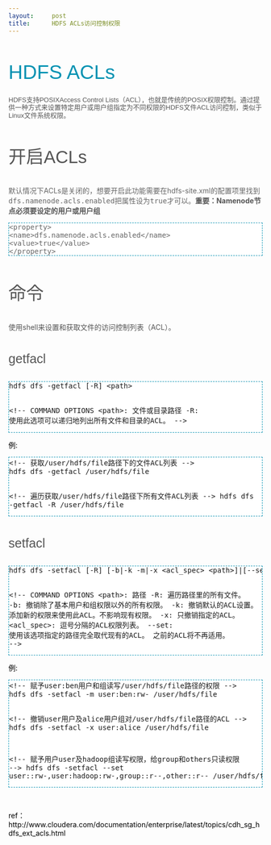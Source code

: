 ```yaml
---
layout:     post
title:      HDFS ACLs访问控制权限
---
```

<div id="article_content" class="article_content clearfix csdn-tracking-statistics" data-pid="blog" data-mod="popu_307" data-dsm="post">
								            <link rel="stylesheet" href="https://csdnimg.cn/release/phoenix/template/css/ck_htmledit_views-f76675cdea.css">
						<div class="htmledit_views" id="content_views">
                
<h1 class="title topictitle1" style="font-family:TitilliumText22LRegular, Arial, sans-serif;font-weight:normal;font-size:2.8em;line-height:40px;color:rgb(3,146,178);">
HDFS ACLs</h1>
<div class="body conbody" style="color:rgb(102,102,102);font-family:Arial, sans-serif;font-size:13px;line-height:15.6px;">
<p class="p" style="color:rgb(85,85,85);">HDFS支持POSIX<span style="color:rgb(85,85,85);font-family:Arial, sans-serif;font-size:13px;line-height:15.6px;">Access Control Lists</span>（ACL），也就是传统的POSIX权限控制。通过提供一种方式来设置特定用户或用户组指定为不同权限的HDFS文件ACL访问控制，类似于Linux文件系统权限。<br></p>
</div>
<a id="concept_eb3_dhk_q4" class="anchor" style="color:rgb(3,146,178);display:block;"></a>
<h2 class="title topictitle2" style="color:rgb(85,85,85);font-family:TitilliumText22LRegular, Arial, sans-serif;font-weight:normal;font-size:2.5em;line-height:1.5em;">
开启ACLs</h2>
<div class="body conbody">
<div class="p"><span style="color:#666666;">默认情况下ACLs是关闭的，想要开启此功能需要在hdfs-site.xml的配置项里找到</span><samp class="ph codeph" style="color:rgb(102,102,102);font-family:monospace, serif;font-size:1em;">dfs.namenode.acls.enabled把</samp><span style="color:#666666;">属性设为</span><samp class="ph codeph" style="color:rgb(102,102,102);font-family:monospace, serif;font-size:1em;">true才可以。</samp><span style="color:#555555;"><strong>重要：Namenode节点必须要设定的用户或用户组</strong></span></div>
<pre class="pre codeblock" style="color:rgb(102,102,102);font-family:monospace, serif;font-size:1em;border:1px dashed rgb(3,146,178);background-color:rgb(255,255,255);">&lt;property&gt;
&lt;name&gt;dfs.namenode.acls.enabled&lt;/name&gt;
&lt;value&gt;true&lt;/value&gt;
&lt;/property&gt;</pre>
</div>
<a id="concept_urf_fhk_q4" class="anchor" style="color:rgb(3,146,178);display:block;"></a>
<h2 class="title topictitle2" style="font-family:TitilliumText22LRegular, Arial, sans-serif;font-weight:normal;font-size:2.5em;line-height:1.5em;color:rgb(85,85,85);">
命令</h2>
<div class="body conbody">
<p class="p" style="color:rgb(85,85,85);">使用shell来设置和获取文件的访问控制列表（ACL）。</p>
<div class="section">
<a class="anchor" id="concept_urf_fhk_q4__section_ylz_dkj_ms" style="color:rgb(3,146,178);display:block;"></a>
<h3 class="title sectiontitle" style="font-family:TitilliumText22LRegular, Arial, sans-serif;font-weight:normal;font-size:1.8em;line-height:1.5em;color:rgb(85,85,85);">
getfacl</h3>
<pre class="pre codeblock" style="font-family:monospace, serif;font-size:1em;border:1px dashed rgb(3,146,178);background-color:rgb(255,255,255);">hdfs dfs -getfacl [-R] &lt;path&gt;

&lt;!-- COMMAND OPTIONS
&lt;path&gt;: 文件或目录路径
-R: 使用此选项可以递归地列出所有文件和目录的ACL。
--&gt;</pre>
<div class="p"><span class="ph b" style="color:rgb(0,0,0);">例:</span>
<pre class="pre codeblock" style="font-family:monospace, serif;font-size:1em;border:1px dashed rgb(3,146,178);background-color:rgb(255,255,255);">&lt;!-- 获取/user/hdfs/file路径下的文件ACL列表 --&gt;
hdfs dfs -getfacl /user/hdfs/file

&lt;!-- 遍历获取/user/hdfs/file路径下所有文件ACL列表 --&gt;
hdfs dfs -getfacl -R /user/hdfs/file</pre>
</div>
</div>
<div class="section">
<a class="anchor" id="concept_urf_fhk_q4__section_krq_pwv_ls" style="color:rgb(3,146,178);display:block;"></a>
<h3 class="title sectiontitle" style="font-family:TitilliumText22LRegular, Arial, sans-serif;font-weight:normal;font-size:1.8em;line-height:1.5em;color:rgb(85,85,85);">
setfacl</h3>
<pre class="pre codeblock" style="font-family:monospace, serif;font-size:1em;border:1px dashed rgb(3,146,178);background-color:rgb(255,255,255);">hdfs dfs -setfacl [-R] [-b|-k -m|-x &lt;acl_spec&gt; &lt;path&gt;]|[--set &lt;acl_spec&gt; &lt;path&gt;]

&lt;!-- COMMAND OPTIONS
&lt;path&gt;: 路径
-R: 遍历路径里的所有文件。
-b: 撤销除了基本用户和组权限以外的所有权限。
-k: 撤销默认的ACL设置。
-m: 添加新的权限来使用此ACL。不影响现有权限。
-x: 只撤销指定的ACL。
&lt;acl_spec&gt;: 逗号分隔的ACL权限列表。
--set: 使用该选项指定的路径完全取代现有的ACL。
       之前的ACL将不再适用。
--&gt;</pre>
<p class="p" style="color:rgb(85,85,85);"><span class="ph b" style="color:rgb(0,0,0);">例:</span></p>
<p class="p" style="color:rgb(85,85,85);"><span class="ph b" style="color:rgb(0,0,0);"></span></p>
<pre class="pre codeblock" style="font-size:1em;font-family:monospace, serif;border:1px dashed rgb(3,146,178);background-color:rgb(255,255,255);">&lt;!-- 赋予user:ben用户和组读写/user/hdfs/file路径的权限 --&gt;
hdfs dfs -setfacl -m user:ben:rw- /user/hdfs/file

&lt;!-- 撤销user用户及alice用户组对/user/hdfs/file路径的ACL --&gt;
hdfs dfs -setfacl -x user:alice /user/hdfs/file

&lt;!-- 赋予用户user及hadoop组读写权限，给group和others只读权限 --&gt;
hdfs dfs -setfacl --set user::rw-,user:hadoop:rw-,group::r--,other::r-- /user/hdfs/file</pre>
<br><p></p>
<p class="p" style="color:rgb(85,85,85);"><span class="ph b" style="color:rgb(0,0,0);">ref：http://www.cloudera.com/documentation/enterprise/latest/topics/cdh_sg_hdfs_ext_acls.html</span></p>
</div>
</div>
            </div>
                </div>